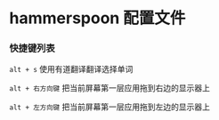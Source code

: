# hammerspoon 配置文件

### 快捷键列表

`alt + s`  使用有道翻译翻译选择单词

`alt + 右方向键` 把当前屏幕第一层应用拖到右边的显示器上

`alt + 左方向键` 把当前屏幕第一层应用拖到左边的显示器上